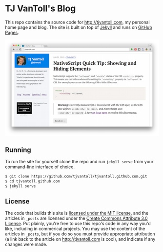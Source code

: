 # TJ VanToll's Blog

This repo contains the source code for <http://tjvantoll.com>, my personal home page and blog. The site is built on top of [Jekyll](http://jekyllrb.com/) and runs on [GitHub Pages](https://pages.github.com/).

![](images/site-screenshot.png)

## Running

To run the site for yourself clone the repo and run `jekyll serve` from your command-line interface of choice.

```
$ git clone https://github.com/tjvantoll/tjvantoll.github.com.git
$ cd tjvantoll.github.com
$ jekyll serve
```

## License

The code that builds this site is [licensed under the MIT license](LICENSE), and the articles in `_posts` are licensed under the [Create Commons Attribute 3.0 License](https://creativecommons.org/licenses/by/3.0/us/). Put plainly, you're free to use this repo's code in any way you'd like, including in commerical projects. You may use the content of the articles in `_posts`, but if you do so you must provide appropriate attribution (a link back to the article on <http://tjvantoll.com> is cool), and indicate if any changes were made.
